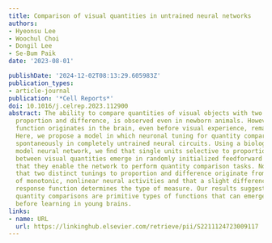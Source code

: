 ```yaml
---
title: Comparison of visual quantities in untrained neural networks
authors:
- Hyeonsu Lee
- Woochul Choi
- Dongil Lee
- Se-Bum Paik
date: '2023-08-01'

publishDate: '2024-12-02T08:13:29.605983Z'
publication_types:
- article-journal
publication: '*Cell Reports*'
doi: 10.1016/j.celrep.2023.112900
abstract: The ability to compare quantities of visual objects with two distinct measures,
  proportion and difference, is observed even in newborn animals. However, how this
  function originates in the brain, even before visual experience, remains unknown.
  Here, we propose a model in which neuronal tuning for quantity comparisons can arise
  spontaneously in completely untrained neural circuits. Using a biologically inspired
  model neural network, we ﬁnd that single units selective to proportions and differences
  between visual quantities emerge in randomly initialized feedforward wirings and
  that they enable the network to perform quantity comparison tasks. Notably, we ﬁnd
  that two distinct tunings to proportion and difference originate from a random summation
  of monotonic, nonlinear neural activities and that a slight difference in the nonlinear
  response function determines the type of measure. Our results suggest that visual
  quantity comparisons are primitive types of functions that can emerge spontaneously
  before learning in young brains.
links:
- name: URL
  url: https://linkinghub.elsevier.com/retrieve/pii/S2211124723009117
---
```

